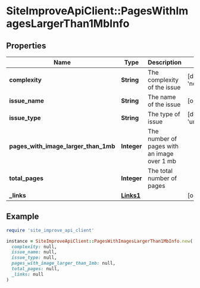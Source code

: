 # SiteImproveApiClient::PagesWithImagesLargerThan1MbInfo

## Properties

| Name | Type | Description | Notes |
| ---- | ---- | ----------- | ----- |
| **complexity** | **String** | The complexity of the issue | [default to &#39;none&#39;] |
| **issue_name** | **String** | The name of the issue | [optional] |
| **issue_type** | **String** | The type of issue | [default to &#39;unknown&#39;] |
| **pages_with_image_larger_than_1mb** | **Integer** | The number of pages with an image over 1 mb |  |
| **total_pages** | **Integer** | The total number of pages |  |
| **_links** | [**Links1**](Links1.md) |  | [optional] |

## Example

```ruby
require 'site_improve_api_client'

instance = SiteImproveApiClient::PagesWithImagesLargerThan1MbInfo.new(
  complexity: null,
  issue_name: null,
  issue_type: null,
  pages_with_image_larger_than_1mb: null,
  total_pages: null,
  _links: null
)
```


